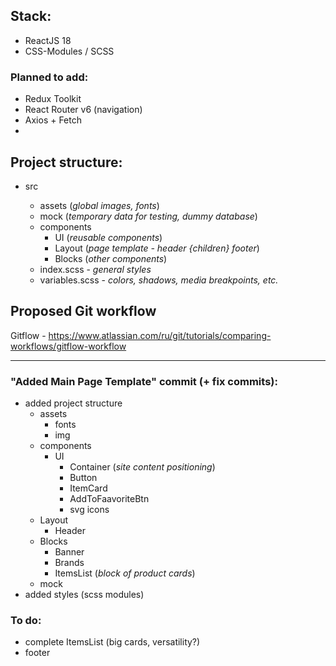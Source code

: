 ## Stack:

- ReactJS 18
- CSS-Modules / SCSS

### Planned to add:

- Redux Toolkit
- React Router v6 (navigation)
- Axios + Fetch
-

## Project structure:

- src

  - assets (_global images, fonts_)
  - mock (_temporary data for testing, dummy database_)

  * components
    - UI (_reusable components_)
    - Layout (_page template - header {children} footer_)
    - Blocks (_other components_)

  - index.scss - _general styles_
  - variables.scss - _colors, shadows, media breakpoints, etc._

## Proposed Git workflow

Gitflow - https://www.atlassian.com/ru/git/tutorials/comparing-workflows/gitflow-workflow

---

### "Added Main Page Template" commit (+ fix commits):

- added project structure
  - assets
    - fonts
    - img
  - components
    - UI
      - Container (_site content positioning_)
      - Button
      - ItemCard
      - AddToFaavoriteBtn
      - svg icons
  - Layout
    - Header
  - Blocks
    - Banner
    - Brands
    - ItemsList (_block of product cards_)
  - mock
- added styles (scss modules)

### To do:

- complete ItemsList (big cards, versatility?)
- footer
